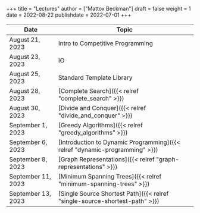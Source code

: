 +++
title = "Lectures"
author = ["Mattox Beckman"]
draft = false
weight = 1
date = 2022-08-22
publishdate = 2022-07-01
+++

| Date               | Topic                                                                       |
|--------------------|-----------------------------------------------------------------------------|
| August 21, 2023    | Intro to Competitive Programming                                            |
| August 23, 2023    | IO                                                                          |
| August 25, 2023    | Standard Template Library                                                   |
| August 28, 2023    | [Complete Search]({{< relref "complete_search" >}})                         |
| August 30, 2023    | [Divide and Conquer]({{< relref "divide_and_conquer" >}})                   |
| September 1, 2023  | [Greedy Algorithms]({{< relref "greedy_algorithms" >}})                     |
| September 6, 2023  | [Introduction to Dynamic Programming]({{< relref "dynamic-programming" >}}) |
| September 8, 2023  | [Graph Representations]({{< relref "graph-representations" >}})             |
| September 11, 2023 | [Minimum Spanning Trees]({{< relref "minimum-spanning-trees" >}})           |
| September 13, 2023 | [Single Source Shortest Path]({{< relref "single-source-shortest-path" >}}) |
